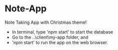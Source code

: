 # Note-App
Note Taking App with Christmas theme!
- In terminal, type 'npm start' to start the database
- Go to the ..\client\my-app folder, and
- 'npm start' to run the app on the web browser.
